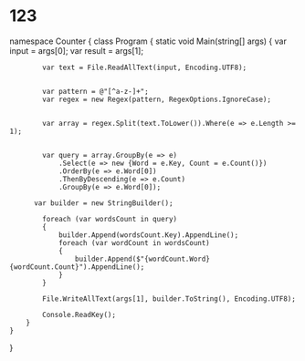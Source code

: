 # 123
namespace Counter
{
    class Program
    {
        static void Main(string[] args)
        {
            var input = args[0];
            var result = args[1];
			
		
            var text = File.ReadAllText(input, Encoding.UTF8);
            
		
			var pattern = @"[^a-z-]+";
            var regex = new Regex(pattern, RegexOptions.IgnoreCase);

			
            var array = regex.Split(text.ToLower()).Where(e => e.Length >= 1);
			
		
            var query = array.GroupBy(e => e)
                .Select(e => new {Word = e.Key, Count = e.Count()}) 
                .OrderBy(e => e.Word[0])
                .ThenByDescending(e => e.Count)
                .GroupBy(e => e.Word[0]);

          var builder = new StringBuilder();
            
            foreach (var wordsCount in query)
            {
                builder.Append(wordsCount.Key).AppendLine();
                foreach (var wordCount in wordsCount)
                {
                    builder.Append($"{wordCount.Word} {wordCount.Count}").AppendLine();
                }
            }

            File.WriteAllText(args[1], builder.ToString(), Encoding.UTF8);
            
            Console.ReadKey();
        }
    }
}
